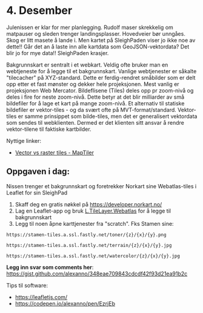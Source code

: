 # 4. Desember
Julenissen er klar for mer planlegging. Rudolf maser skrekkelig om matpauser og sleden trenger landingsplasser. Hovedveier bør unngåes. Skog er litt masete å lande i. Men kartet på SleighPaden viser jo ikke noe av dette!! Går det an å laste inn alle kartdata som GeoJSON-vektordata? Det blir jo for mye data!! SleighPaden krasjer. 

Bakgrunnskart er sentralt i et webkart. Veldig ofte bruker man en webtjeneste for å legge til et bakgrunnskart. Vanlige webtjenester er såkalte "tilecacher" på XYZ-standard. Dette er ferdig-rendret småbilder som er delt opp etter et fast mønster og dekker hele projeksjonen. Mest vanlig er projeksjonen Web Mercator. Bildeflisene (Tiles) deles opp pr zoom-nivå og deles i fire for neste zoom-nivå. Dette betyr at det blir milliarder av små bildefiler for å lage et kart på mange zoom-nivå. Et alternativ til statiske bildefiler er vektor-tiles - og da svært ofte på MVT-format/standard. Vektor-tiles er samme prinsippet som bilde-tiles, men det er generalisert vektordata som sendes til webklienten. Dermed er det klienten sitt ansvar å rendre vektor-tilene til faktiske kartbilder. 

Nyttige linker:
* [Vector vs raster tiles - MapTiler](https://documentation.maptiler.com/hc/en-us/articles/4411234458385-Raster-vs-Vector-Map-Tiles-What-Is-the-Difference-Between-the-Two-Data-Types)

Oppgaven i dag:
---------------
Nissen trenger et bakgrunnskart og foretrekker Norkart sine Webatlas-tiles i Leaflet for sin SleighPad
1. Skaff deg en gratis nøkkel på https://developer.norkart.no/
1. Lag en Leaflet-app og bruk [L.TileLayer.Webatlas](https://github.com/Norkart/L.TileLayer.Webatlas/) for å legge til bakgrunnskart
1. Legg til noen åpne karttjenester fra "scratch". Fks Stamen sine:
```
https://stamen-tiles.a.ssl.fastly.net/toner/{z}/{x}/{y}.png

https://stamen-tiles.a.ssl.fastly.net/terrain/{z}/{x}/{y}.jpg

https://stamen-tiles.a.ssl.fastly.net/watercolor/{z}/{x}/{y}.jpg
``` 

**Legg inn svar som comments her**: https://gist.github.com/alexanno/348eae709843cdcdf42f93d21ea91b2c

Tips til software:
* https://leafletjs.com/
* https://codepen.io/alexanno/pen/EzrjEb